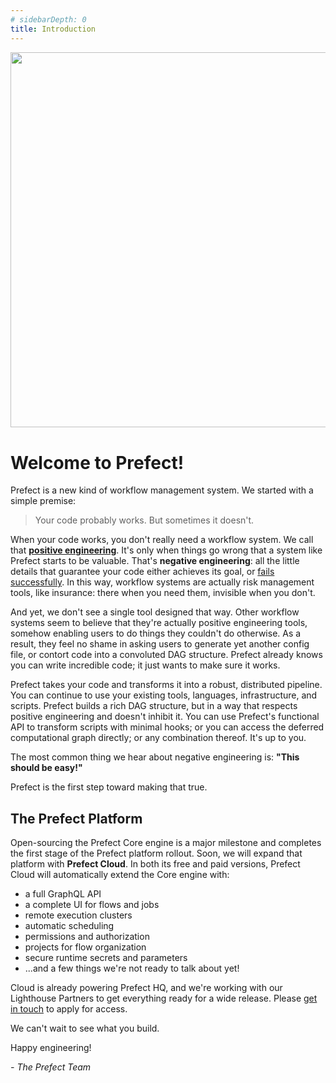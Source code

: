 ```yaml
---
# sidebarDepth: 0
title: Introduction
---
```



<div align="center" style="margin-bottom:40px;">
<img src="/assets/wordmark-color-horizontal.svg"  width=600 >
</div>


# Welcome to Prefect!

Prefect is a new kind of workflow management system. We started with a simple premise:

> Your code probably works. But sometimes it doesn't.

When your code works, you don't really need a workflow system. We call that  [**positive engineering**](https://medium.com/the-prefect-blog/positive-and-negative-data-engineering-a02cb497583d). It's only when things go wrong that a system like Prefect starts to be valuable. That's **negative engineering**: all the little details that guarantee your code either achieves its goal, or [fails successfully](https://www.youtube.com/watch?v=TlawR_gi8-Y). In this way, workflow systems are actually risk management tools, like insurance: there when you need them, invisible when you don't.

And yet, we don't see a single tool designed that way. Other workflow systems seem to believe that they're actually positive engineering tools, somehow enabling users to do things they couldn't do otherwise. As a result, they feel no shame in asking users to generate yet another config file, or contort code into a convoluted DAG structure. Prefect already knows you can write incredible code; it just wants to make sure it works.

Prefect takes your code and transforms it into a robust, distributed pipeline. You can continue to use your existing tools, languages, infrastructure, and scripts. Prefect builds a rich DAG structure, but in a way that respects positive engineering and doesn't inhibit it. You can use Prefect's functional API to transform scripts with minimal hooks; or you can access the deferred computational graph directly; or any combination thereof. It's up to you.

The most common thing we hear about negative engineering is: **"This should be easy!"**

Prefect is the first step toward making that true.


## The Prefect Platform

Open-sourcing the Prefect Core engine is a major milestone and completes the first stage of the Prefect platform rollout. Soon, we will expand that platform with **Prefect Cloud**. In both its free and paid versions, Prefect Cloud will automatically extend the Core engine with:

- a full GraphQL API
- a complete UI for flows and jobs
- remote execution clusters
- automatic scheduling
- permissions and authorization
- projects for flow organization
- secure runtime secrets and parameters
- ...and a few things we're not ready to talk about yet!

Cloud is already powering Prefect HQ, and we're working with our Lighthouse Partners to get everything ready for a wide release. Please [get in touch](mailto:hello@prefect.io) to apply for access.

We can't wait to see what you build.

Happy engineering!

*- The Prefect Team*
